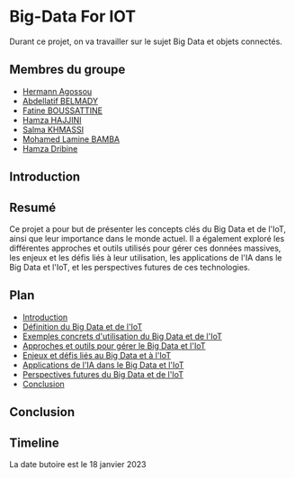# **Big-Data For IOT**

Durant ce projet, on va travailler sur le sujet Big Data et objets connectés.

## **Membres du groupe**
- [Hermann Agossou](https://github.com/hermann-web/)
- [Abdellatif BELMADY](https://github.com/Abdellatif-belmady/)
- [Fatine BOUSSATTINE](https://github.com/FatineDev/)
- [Hamza HAJJINI](https://github.com/HAJJINIHamza/)
- [Salma KHMASSI](https://github.com/KHSalma04/)
- [Mohamed Lamine BAMBA](https://github.com/limto18/)
- [Hamza Dribine](https://github.com/hamza-dri/)

## **Introduction**

## **Resumé**
Ce projet a pour but de présenter les concepts clés du Big Data et de l'IoT, ainsi que leur importance dans le monde actuel. Il a également exploré les différentes approches et outils utilisés pour gérer ces données massives, les enjeux et les défis liés à leur utilisation, les applications de l'IA dans le Big Data et l'IoT, et les perspectives futures de ces technologies.

## **Plan**
- [Introduction](index.md)
- [Définition du Big Data et de l'IoT](definitions-big-data-et-iot.md)
- [Exemples concrets d'utilisation du Big Data et de l'IoT](cas-dusages.md)
- [Approches et outils pour gérer le Big Data et l'IoT](approches-et-outils.md)
- [Enjeux et défis liés au Big Data et à l'IoT](enjeux-et-defis.md)
- [Applications de l'IA dans le Big Data et l'IoT](applications-de-ia.md)
- [Perspectives futures du Big Data et de l'IoT](perspectives-futures.md)
- [Conclusion](conclusion.md)

## **Conclusion**

## **Timeline** 
La date butoire est le 18 janvier 2023


